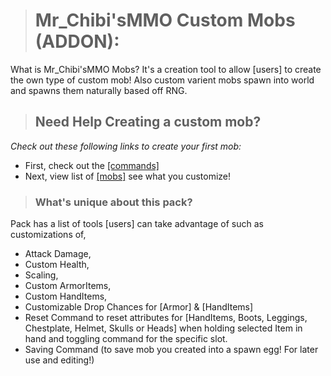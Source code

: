 > # Mr_Chibi'sMMO Custom Mobs (ADDON):
What is Mr_Chibi'sMMO Mobs? It's a creation tool to allow [users] to create the own type of custom mob!
Also custom varient mobs spawn into world and spawns them naturally based off RNG.

> ## Need Help Creating a custom mob?
_Check out these following links to create your first mob:_
* First, check out the [[commands]](https://github.com/mr-chibi/mmo_mobs/wiki/Commands)
* Next, view list of [[mobs]](https://github.com/mr-chibi/mmo_mobs/wiki/Custom-Mob-Types) see what you customize! 

> ### What's unique about this pack?
Pack has a list of tools [users] can take advantage of such as customizations of,
- Attack Damage,
- Custom Health,
- Scaling,
- Custom ArmorItems,
- Custom HandItems,
- Customizable Drop Chances for [Armor] & [HandItems]
- Reset Command to reset attributes for [HandItems, Boots, Leggings, Chestplate, Helmet, Skulls or Heads] when holding selected Item in hand and toggling command for the specific slot.
- Saving Command (to save mob you created into a spawn egg! For later use and editing!)
